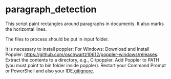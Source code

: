 # paragraph_detection
This script paint rectangles around paragraphs in documents.
It also marks the horizontal lines.

The files to process should be put in input folder.

It is necessary to install poppler:
For Windows:
Download and Install Poppler: https://github.com/oschwartz10612/poppler-windows/releases.
Extract the contents to a directory, e.g., C:\poppler.
Add Poppler to PATH (you must point to bin folder inside poppler).
Restart your Command Prompt or PowerShell and also your IDE[.gitignore](..%2FBasic_classification%2F.gitignore).

